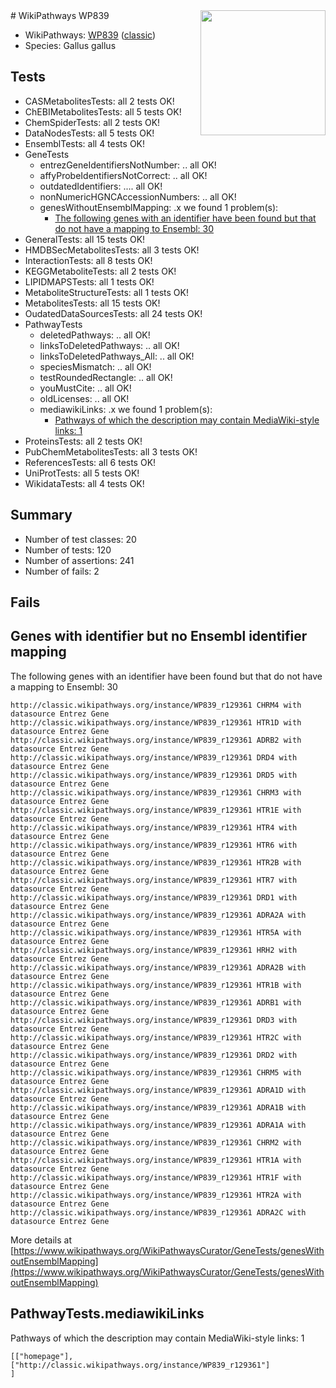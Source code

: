 <img style="float: right; width: 200px" src="https://upload.wikimedia.org/wikipedia/commons/thumb/8/83/Wplogo_with_text_500.png/640px-Wplogo_with_text_500.png" />
# WikiPathways WP839

* WikiPathways: [WP839](https://wikipathways.org/pathways/WP839) ([classic](https://classic.wikipathways.org/instance/WP839))
* Species: Gallus gallus
## Tests
* CASMetabolitesTests: all 2 tests OK!
* ChEBIMetabolitesTests: all 5 tests OK!
* ChemSpiderTests: all 2 tests OK!
* DataNodesTests: all 5 tests OK!
* EnsemblTests: all 4 tests OK!
* GeneTests
    * entrezGeneIdentifiersNotNumber: .. all OK!
    * affyProbeIdentifiersNotCorrect: .. all OK!
    * outdatedIdentifiers: .... all OK!
    * nonNumericHGNCAccessionNumbers: .. all OK!
    * genesWithoutEnsemblMapping: .x we found 1 problem(s):
        * [The following genes with an identifier have been found but that do not have a mapping to Ensembl: 30](#c4e5434b)
* GeneralTests: all 15 tests OK!
* HMDBSecMetabolitesTests: all 3 tests OK!
* InteractionTests: all 8 tests OK!
* KEGGMetaboliteTests: all 2 tests OK!
* LIPIDMAPSTests: all 1 tests OK!
* MetaboliteStructureTests: all 1 tests OK!
* MetabolitesTests: all 15 tests OK!
* OudatedDataSourcesTests: all 24 tests OK!
* PathwayTests
    * deletedPathways: .. all OK!
    * linksToDeletedPathways: .. all OK!
    * linksToDeletedPathways_All: .. all OK!
    * speciesMismatch: .. all OK!
    * testRoundedRectangle: .. all OK!
    * youMustCite: .. all OK!
    * oldLicenses: .. all OK!
    * mediawikiLinks: .x we found 1 problem(s):
        * [Pathways of which the description may contain MediaWiki-style links: 1](#da69cf45)
* ProteinsTests: all 2 tests OK!
* PubChemMetabolitesTests: all 3 tests OK!
* ReferencesTests: all 6 tests OK!
* UniProtTests: all 5 tests OK!
* WikidataTests: all 4 tests OK!


## Summary

* Number of test classes: 20
* Number of tests: 120
* Number of assertions: 241
* Number of fails: 2

## Fails

<a name="c4e5434b" />

## Genes with identifier but no Ensembl identifier mapping

The following genes with an identifier have been found but that do not have a mapping to Ensembl: 30
```
http://classic.wikipathways.org/instance/WP839_r129361 CHRM4 with datasource Entrez Gene
http://classic.wikipathways.org/instance/WP839_r129361 HTR1D with datasource Entrez Gene
http://classic.wikipathways.org/instance/WP839_r129361 ADRB2 with datasource Entrez Gene
http://classic.wikipathways.org/instance/WP839_r129361 DRD4 with datasource Entrez Gene
http://classic.wikipathways.org/instance/WP839_r129361 DRD5 with datasource Entrez Gene
http://classic.wikipathways.org/instance/WP839_r129361 CHRM3 with datasource Entrez Gene
http://classic.wikipathways.org/instance/WP839_r129361 HTR1E with datasource Entrez Gene
http://classic.wikipathways.org/instance/WP839_r129361 HTR4 with datasource Entrez Gene
http://classic.wikipathways.org/instance/WP839_r129361 HTR6 with datasource Entrez Gene
http://classic.wikipathways.org/instance/WP839_r129361 HTR2B with datasource Entrez Gene
http://classic.wikipathways.org/instance/WP839_r129361 HTR7 with datasource Entrez Gene
http://classic.wikipathways.org/instance/WP839_r129361 DRD1 with datasource Entrez Gene
http://classic.wikipathways.org/instance/WP839_r129361 ADRA2A with datasource Entrez Gene
http://classic.wikipathways.org/instance/WP839_r129361 HTR5A with datasource Entrez Gene
http://classic.wikipathways.org/instance/WP839_r129361 HRH2 with datasource Entrez Gene
http://classic.wikipathways.org/instance/WP839_r129361 ADRA2B with datasource Entrez Gene
http://classic.wikipathways.org/instance/WP839_r129361 HTR1B with datasource Entrez Gene
http://classic.wikipathways.org/instance/WP839_r129361 ADRB1 with datasource Entrez Gene
http://classic.wikipathways.org/instance/WP839_r129361 DRD3 with datasource Entrez Gene
http://classic.wikipathways.org/instance/WP839_r129361 HTR2C with datasource Entrez Gene
http://classic.wikipathways.org/instance/WP839_r129361 DRD2 with datasource Entrez Gene
http://classic.wikipathways.org/instance/WP839_r129361 CHRM5 with datasource Entrez Gene
http://classic.wikipathways.org/instance/WP839_r129361 ADRA1D with datasource Entrez Gene
http://classic.wikipathways.org/instance/WP839_r129361 ADRA1B with datasource Entrez Gene
http://classic.wikipathways.org/instance/WP839_r129361 ADRA1A with datasource Entrez Gene
http://classic.wikipathways.org/instance/WP839_r129361 CHRM2 with datasource Entrez Gene
http://classic.wikipathways.org/instance/WP839_r129361 HTR1A with datasource Entrez Gene
http://classic.wikipathways.org/instance/WP839_r129361 HTR1F with datasource Entrez Gene
http://classic.wikipathways.org/instance/WP839_r129361 HTR2A with datasource Entrez Gene
http://classic.wikipathways.org/instance/WP839_r129361 ADRA2C with datasource Entrez Gene
```

More details at [https://www.wikipathways.org/WikiPathwaysCurator/GeneTests/genesWithoutEnsemblMapping](https://www.wikipathways.org/WikiPathwaysCurator/GeneTests/genesWithoutEnsemblMapping)

<a name="da69cf45" />

## PathwayTests.mediawikiLinks

Pathways of which the description may contain MediaWiki-style links: 1
```
[["homepage"],
["http://classic.wikipathways.org/instance/WP839_r129361"]
]
```

